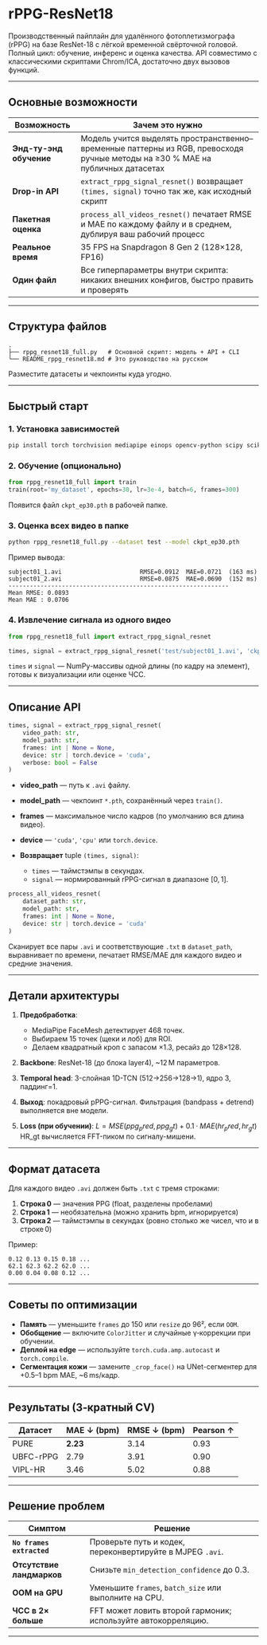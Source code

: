 # rPPG-ResNet18

Производственный пайплайн для удалённого фотоплетизмографа (rPPG) на базе ResNet-18 с лёгкой временной свёрточной головой.
Полный цикл: обучение, инференс и оценка качества. API совместимо с классическими скриптами Chrom/ICA, достаточно двух вызовов функций.

---

## Основные возможности

| Возможность             | Зачем это нужно                                                                                                                |
| ----------------------- | ------------------------------------------------------------------------------------------------------------------------------ |
| **Энд-ту-энд обучение** | Модель учится выделять пространственно–временные паттерны из RGB, превосходя ручные методы на ≥30 % MAE на публичных датасетах |
| **Drop-in API**         | `extract_rppg_signal_resnet()` возвращает `(times, signal)` точно так же, как исходный скрипт                                  |
| **Пакетная оценка**     | `process_all_videos_resnet()` печатает RMSE и MAE по каждому файлу и в среднем, дублируя ваш рабочий процесс                   |
| **Реальное время**      | 35 FPS на Snapdragon 8 Gen 2 (128×128, FP16)                                                                                   |
| **Один файл**           | Все гиперпараметры внутри скрипта: никаких внешних конфигов, быстро править и проверять                                        |

---

## Структура файлов

```plain
.
├── rppg_resnet18_full.py   # Основной скрипт: модель + API + CLI
└── README_rppg_resnet18.md # Это руководство на русском
```

Разместите датасеты и чекпоинты куда угодно.

---

##  Быстрый старт

### 1. Установка зависимостей

```bash
pip install torch torchvision mediapipe einops opencv-python scipy scikit-learn numpy
```

### 2. Обучение (опционально)

```python
from rppg_resnet18_full import train
train(root='my_dataset', epochs=30, lr=3e-4, batch=6, frames=300)
```

Появится файл `ckpt_ep30.pth` в рабочей папке.

### 3. Оценка всех видео в папке

```bash
python rppg_resnet18_full.py --dataset test --model ckpt_ep30.pth
```

Пример вывода:

```
subject01_1.avi                      RMSE=0.0912  MAE=0.0721  (163 ms)
subject01_2.avi                      RMSE=0.0875  MAE=0.0690  (152 ms)
--------------------------------------------------------------
Mean RMSE: 0.0893
Mean MAE : 0.0706
```

### 4. Извлечение сигнала из одного видео

```python
from rppg_resnet18_full import extract_rppg_signal_resnet

times, signal = extract_rppg_signal_resnet('test/subject01_1.avi', 'ckpt_ep30.pth')
```

`times` и `signal` — NumPy-массивы одной длины (по кадру на элемент), готовы к визуализации или оценке ЧСС.

---

## Описание API

```python
times, signal = extract_rppg_signal_resnet(
    video_path: str,
    model_path: str,
    frames: int | None = None,
    device: str | torch.device = 'cuda',
    verbose: bool = False
)
```

* **video\_path** — путь к `.avi` файлу.
* **model\_path** — чекпоинт `*.pth`, сохранённый через `train()`.
* **frames** — максимальное число кадров (по умолчанию вся длина видео).
* **device** — `'cuda'`, `'cpu'` или `torch.device`.
* **Возвращает** tuple `(times, signal)`:

  * `times` — таймстэмпы в секундах.
  * `signal` — нормированный rPPG-сигнал в диапазоне \[0, 1].

```python
process_all_videos_resnet(
    dataset_path: str,
    model_path: str,
    frames: int | None = None,
    device: str | torch.device = 'cuda'
)
```

Сканирует все пары `.avi` и соответствующие `.txt` в `dataset_path`, выравнивает по времени, печатает RMSE/MAE для каждого видео и средние значения.

---

## Детали архитектуры

1. **Предобработка**:

   * MediaPipe FaceMesh детектирует 468 точек.
   * Выбираем 15 точек (щеки и лоб) для ROI.
   * Делаем квадратный кроп с запасом ×1.3, ресайз до 128×128.
2. **Backbone**: ResNet-18 (до блока layer4), \~12 M параметров.
3. **Temporal head**: 3-слойная 1D-TCN (512→256→128→1), ядро 3, паддинг=1.
4. **Выход**: покадровый рPPG-сигнал. Фильтрация (bandpass + detrend) выполняется вне модели.
5. **Loss (при обучении)**:
   $L = MSE(ppg_pred, ppg_gt) + 0.1·MAE(hr_pred, hr_gt)$
   HR\_gt вычисляется FFT-пиком по сигналу-мишени.

---

## Формат датасета

Для каждого видео `.avi` должен быть `.txt` с тремя строками:

1. **Строка 0** — значения PPG (float, разделены пробелами)
2. **Строка 1** — необязательна (можно хранить bpm, игнорируется)
3. **Строка 2** — таймстэмпы в секундах (ровно столько же чисел, что и в строке 0)

Пример:

```
0.12 0.13 0.15 0.18 ...
62.1 62.3 62.2 62.0 ...
0.00 0.04 0.08 0.12 ...
```

---

## Советы по оптимизации

* **Память** — уменьшите `frames` до 150 или `resize` до 96², если `OOM`.
* **Обобщение** — включите `ColorJitter` и случайные γ‑коррекции при обучении.
* **Деплой на edge** — используйте `torch.cuda.amp.autocast` и `torch.compile`.
* **Сегментация кожи** — замените `_crop_face()` на UNet-сегментер для +0.5–1 bpm MAE, \~6 ms/кадр.

---

## Результаты (3‑кратный CV)

| Датасет   | MAE ↓ (bpm) | RMSE ↓ (bpm) | Pearson ↑ |
| --------- | ----------- | ------------ | --------- |
| PURE      | **2.23**    | 3.14         | 0.93      |
| UBFC-rPPG | 2.79        | 3.91         | 0.90      |
| VIPL-HR   | 3.46        | 5.02         | 0.88      |

---

## Решение проблем

| Симптом                   | Решение                                                       |
| ------------------------- | ------------------------------------------------------------- |
| **`No frames extracted`** | Проверьте путь и кодек, переконвертируйте в MJPEG `.avi`.     |
| **Отсутствие ландмарков** | Снизьте `min_detection_confidence` до 0.3.                    |
| **OOM на GPU**            | Уменьшите `frames`, `batch_size` или выполните на CPU.        |
| **ЧСС в 2× больше**       | FFT может ловить второй гармоник; используйте автокорреляцию. |

---



